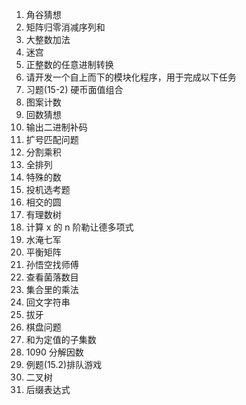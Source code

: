 1. 角谷猜想
2. 矩阵归零消减序列和
3. 大整数加法
4. 迷宫
5. 正整数的任意进制转换
6. 请开发一个自上而下的模块化程序，用于完成以下任务
7. 习题(15-2) 硬币面值组合
8. 图案计数
9. 回数猜想
10. 输出二进制补码
11. 扩号匹配问题
12. 分割乘积
13. 全排列
14. 特殊的数
15. 投机选考题
16. 相交的圆
17. 有理数树
18. 计算 x 的 n 阶勒让德多项式
19. 水淹七军
20. 平衡矩阵
21. 孙悟空找师傅
22. 查看菌落数目
23. 集合里的乘法
24. 回文字符串
25. 拔牙
26. 棋盘问题
27. 和为定值的子集数
28. 1090 分解因数
29. 例题(15.2)排队游戏
30. 二叉树
31. 后缀表达式
